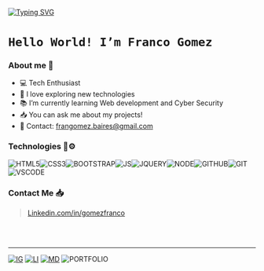 <!-- [![Typing SVG](https://readme-typing-svg.herokuapp.com?color=%23F7DC00&center=true&vCenter=true&width=500&lines=Hi+there!+%F0%9F%91%8B;Software+Developer.;Backend+Developer.;MERN+Stack;Nice+to+meet+you!)](https://git.io/typing-svg) -->
[![Typing SVG](https://readme-typing-svg.herokuapp.com?color=%F7F7F7F7&size=25&vCenter=true&lines=Backend+Developer%2C;MERN+Stack.;Argentinian+Software+Developer..;Nice+To+Meet+You+%F0%9F%91%8B)](https://git.io/typing-svg)

# `Hello World! I’m Franco Gomez `

### About me 👾

* 💻 Tech Enthusiast 
* 🧠 I love exploring new technologies 
* 📚 I’m currently learning Web development and Cyber Security
* 📥 You can ask me about my projects!
* 📧 Contact: frangomez.baires@gmail.com 

### Technologies 🔧⚙️

![HTML5](https://img.icons8.com/color/40/html-5.png)![CSS3](https://img.icons8.com/color/40/css3.png)![BOOTSTRAP](https://img.icons8.com/color/40/bootstrap.png)<!--![SASS](https://img.icons8.com/color/40/sass.png)-->![JS](https://img.icons8.com/color/40/javascript.png)<!--![TYPESCRIPT](https://img.icons8.com/color/40/typescript.png)-->![JQUERY](https://img.icons8.com/external-tal-revivo-color-tal-revivo/40/external-jquery-is-a-javascript-library-designed-to-simplify-html-logo-color-tal-revivo.png)![NODE](https://img.icons8.com/color/40/nodejs.png)<!--![EXPRESS](https://img.icons8.com/color/40/express.png)![REACT](https://img.icons8.com/color/40/react-native.png)-->![GITHUB](https://img.icons8.com/fluency/40/000000/github.png)![GIT](https://img.icons8.com/color/40/git.png)<!--![GITLAB](https://img.icons8.com/color/40/gitlab.png)![NPM](https://img.icons8.com/color/40/npm.png)-->![VSCODE](https://img.icons8.com/color/40/visual-studio-code-2019.png)<!--![PYTHON](https://img.icons8.com/color/40/python.png)![MONGODB](https://img.icons8.com/color/40/mongodb.png)-->
<!-- ### My Portfolio -->
### Contact Me 📥
> <a href = "https://www.linkedin.com/in/gomezfranco/" target = "_BLANK"> Linkedin.com/in/gomezfranco</a>

<br><br>

---
[![IG](https://img.icons8.com/color/30/instagram-new.png)]("https://www.instagram.com/gomezfrannco/")
[![LI](https://img.icons8.com/color/30/linkedin.png)]("https://www.linkedin.com/in/gomezfranco/")
[![MD](https://img.icons8.com/color/30/gmail-new.png)]((mailto:frangomez.baires@gmail.com))
![PORTFOLIO](https://img.icons8.com/fluency/30/000000/portfolio.png)